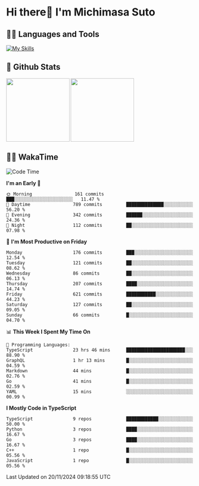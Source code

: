 # Hi there👋 I'm Michimasa Suto

## 🧑‍💻 Languages and Tools
[![My Skills](https://skillicons.dev/icons?i=ts,nextjs,react,vue,python,go,aws,docker,nodejs,redux,solidity,firebase,gcp,js,bootstrap,tailwind,materialui,html,css,wordpress,xd,figma,raspberrypi,arduino)](https://skillicons.dev)

<!--
**Suto-Michimasa/Suto-Michimasa** is a ✨ _special_ ✨ repository because its `README.md` (this file) appears on your GitHub profile.

Here are some ideas to get you started:

- 🔭 I’m currently working on ...
- 🌱 I’m currently learning ...
- 👯 I’m looking to collaborate on ...
- 🤔 I’m looking for help with ...
- 💬 Ask me about ...
- 📫 How to reach me: ...
- 😄 Pronouns: ...
- ⚡ Fun fact: ...
-->
## 💎 Github Stats

<div>
  <img height="170" align="left" src="https://github-readme-stats.vercel.app/api?username=Suto-michimasa&count_private=true&show_icons=true&theme=dark" />
  <img height="170" src="https://github-readme-stats.vercel.app/api/top-langs/?username=Suto-michimasa&langs_count=8&layout=compact&theme=dark" />
</div>

<!-- ## 🏆 GitHub Profile Trophy

<img width="800" src="https://github-profile-trophy.vercel.app/?username=Suto-michimasa&theme=onedark&no-frame=true"/>
 -->

## 🧑‍💻 WakaTime
<!--START_SECTION:waka-->
![Code Time](http://img.shields.io/badge/Code%20Time-323%20hrs%2040%20mins-blue)

**I'm an Early 🐤** 

```text
🌞 Morning                161 commits         ███░░░░░░░░░░░░░░░░░░░░░░   11.47 % 
🌆 Daytime                789 commits         ██████████████░░░░░░░░░░░   56.20 % 
🌃 Evening                342 commits         ██████░░░░░░░░░░░░░░░░░░░   24.36 % 
🌙 Night                  112 commits         ██░░░░░░░░░░░░░░░░░░░░░░░   07.98 % 
```
📅 **I'm Most Productive on Friday** 

```text
Monday                   176 commits         ███░░░░░░░░░░░░░░░░░░░░░░   12.54 % 
Tuesday                  121 commits         ██░░░░░░░░░░░░░░░░░░░░░░░   08.62 % 
Wednesday                86 commits          ██░░░░░░░░░░░░░░░░░░░░░░░   06.13 % 
Thursday                 207 commits         ████░░░░░░░░░░░░░░░░░░░░░   14.74 % 
Friday                   621 commits         ███████████░░░░░░░░░░░░░░   44.23 % 
Saturday                 127 commits         ██░░░░░░░░░░░░░░░░░░░░░░░   09.05 % 
Sunday                   66 commits          █░░░░░░░░░░░░░░░░░░░░░░░░   04.70 % 
```


📊 **This Week I Spent My Time On** 

```text
💬 Programming Languages: 
TypeScript               23 hrs 46 mins      ██████████████████████░░░   88.90 % 
GraphQL                  1 hr 13 mins        █░░░░░░░░░░░░░░░░░░░░░░░░   04.59 % 
Markdown                 44 mins             █░░░░░░░░░░░░░░░░░░░░░░░░   02.76 % 
Go                       41 mins             █░░░░░░░░░░░░░░░░░░░░░░░░   02.59 % 
YAML                     15 mins             ░░░░░░░░░░░░░░░░░░░░░░░░░   00.99 % 
```

**I Mostly Code in TypeScript** 

```text
TypeScript               9 repos             ████████████░░░░░░░░░░░░░   50.00 % 
Python                   3 repos             ████░░░░░░░░░░░░░░░░░░░░░   16.67 % 
Go                       3 repos             ████░░░░░░░░░░░░░░░░░░░░░   16.67 % 
C++                      1 repo              █░░░░░░░░░░░░░░░░░░░░░░░░   05.56 % 
JavaScript               1 repo              █░░░░░░░░░░░░░░░░░░░░░░░░   05.56 % 
```




 Last Updated on 20/11/2024 09:18:55 UTC
<!--END_SECTION:waka-->
